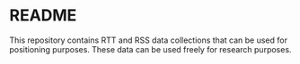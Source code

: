 # README
This repository contains RTT and RSS data collections that can be used for positioning purposes. These data can be used freely for research purposes. 

